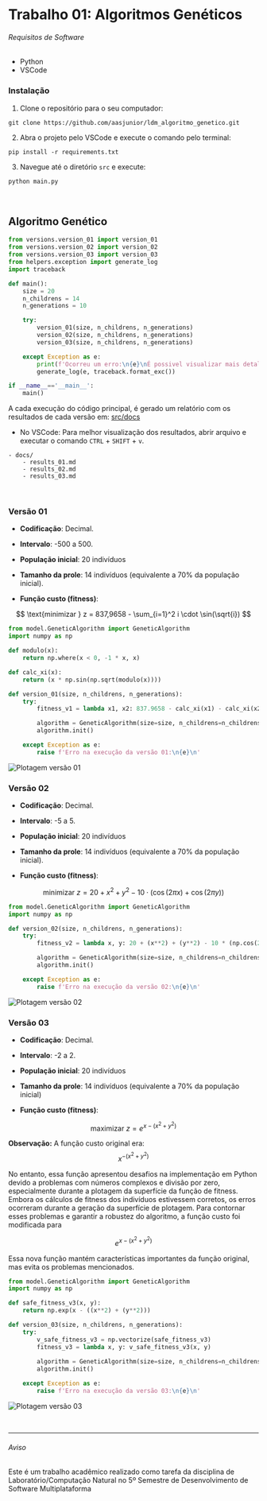 # Trabalho 01: Algoritmos Genéticos

###### Requisitos de Software

- Python
- VSCode

### Instalação

1. Clone o repositório para o seu computador:

```
git clone https://github.com/aasjunior/ldm_algoritmo_genetico.git
```

2. Abra o projeto pelo VSCode e execute o comando pelo terminal: 

```
pip install -r requirements.txt
```

3. Navegue até o diretório `src` e execute:

```Python
python main.py
```
<br>

## Algoritmo Genético

```Python
from versions.version_01 import version_01
from versions.version_02 import version_02
from versions.version_03 import version_03
from helpers.exception import generate_log
import traceback

def main():
    size = 20
    n_childrens = 14
    n_generations = 10

    try:
        version_01(size, n_childrens, n_generations)
        version_02(size, n_childrens, n_generations)
        version_03(size, n_childrens, n_generations)

    except Exception as e:
        print(f'Ocorreu um erro:\n{e}\nÉ possivel visualizar mais detalhes em: error_log.txt\n')
        generate_log(e, traceback.format_exc())

if __name__=='__main__':
    main()
```

A cada execução do código principal, é gerado um relatório com os resultados de cada versão em: [src/docs](src/docs)

* No VSCode: Para melhor visualização dos resultados, abrir arquivo e executar o comando `CTRL` + `SHIFT` + `v`.

```
- docs/
    - results_01.md
    - results_02.md
    - results_03.md
```

<br>

### Versão 01

- **Codificação**: Decimal. 
- **Intervalo**: -500 a 500.
- **População inicial**: 20 indivíduos
- **Tamanho da prole**: 14 indivíduos (equivalente a 70% da população inicial).

- **Função custo (fitness)**:

$$
\text{minimizar } z = 837,9658 -
\sum_{i=1}^2 i \cdot
\sin(\sqrt{i})
$$

```Python
from model.GeneticAlgorithm import GeneticAlgorithm
import numpy as np

def modulo(x):
    return np.where(x < 0, -1 * x, x)

def calc_xi(x):
    return (x * np.sin(np.sqrt(modulo(x))))

def version_01(size, n_childrens, n_generations):
    try:
        fitness_v1 = lambda x1, x2: 837.9658 - calc_xi(x1) - calc_xi(x2)

        algorithm = GeneticAlgorithm(size=size, n_childrens=n_childrens, n_generations=n_generations, mutation=1, interval=[-500, 500], fitness=fitness_v1, for_max=False, version='01')
        algorithm.init()

    except Exception as e:
        raise f'Erro na execução da versão 01:\n{e}\n'
```
![Plotagem versão 01](src/docs/bckp/plot_v01.png)


### Versão 02

- **Codificação**: Decimal. 
- **Intervalo**: -5 a 5.
- **População inicial**: 20 indivíduos
- **Tamanho da prole**: 14 indivíduos (equivalente a 70% da população inicial).

- **Função custo (fitness)**:

$$
\text{minimizar } z = 20 + x^2 + y^2 - 10 \cdot (\cos(2\pi x) + \cos(2\pi y))
$$

```Python
from model.GeneticAlgorithm import GeneticAlgorithm
import numpy as np

def version_02(size, n_childrens, n_generations):
    try:
        fitness_v2 = lambda x, y: 20 + (x**2) + (y**2) - 10 * (np.cos(2*np.pi*x) + np.cos(2*np.pi*y))

        algorithm = GeneticAlgorithm(size=size, n_childrens=n_childrens, n_generations=n_generations, mutation=1, interval=[-5, 5], fitness=fitness_v2, for_max=False, version='02')
        algorithm.init()

    except Exception as e:
        raise f'Erro na execução da versão 02:\n{e}\n'
```

![Plotagem versão 02](src/docs/bckp/plot_v02.png)

### Versão 03

- **Codificação**: Decimal. 
- **Intervalo**: -2 a 2.
- **População inicial**: 20 indivíduos
- **Tamanho da prole**: 14 indivíduos (equivalente a 70% da população inicial)

- **Função custo (fitness)**:

$$
\text{maximizar } z = e^{x - (x^2 + y^2)}
$$

**Observação:** A função custo original era: 
$$x^{-(x^2 + y^2)}$$ 

No entanto, essa função apresentou desafios na implementação em Python devido a problemas com números complexos e divisão por zero, especialmente durante a plotagem da superfície da função de fitness. Embora os cálculos de fitness dos indivíduos estivessem corretos, os erros ocorreram durante a geração da superfície de plotagem. Para contornar esses problemas e garantir a robustez do algoritmo, a função custo foi modificada para 

$$e^{x - (x^2 + y^2)}$$

Essa nova função mantém características importantes da função original, mas evita os problemas mencionados.

```Python
from model.GeneticAlgorithm import GeneticAlgorithm
import numpy as np

def safe_fitness_v3(x, y):
    return np.exp(x - ((x**2) + (y**2)))

def version_03(size, n_childrens, n_generations):
    try:
        v_safe_fitness_v3 = np.vectorize(safe_fitness_v3)
        fitness_v3 = lambda x, y: v_safe_fitness_v3(x, y)
        
        algorithm = GeneticAlgorithm(size=size, n_childrens=n_childrens, n_generations=n_generations, mutation=1, interval=[-2, 2], fitness=fitness_v3, for_max=True, version='03')
        algorithm.init()

    except Exception as e:
        raise f'Erro na execução da versão 03:\n{e}\n'
```

![Plotagem versão 03](src/docs/bckp/plot_v03.png)

<br>

<hr>

###### Aviso
Este é um trabalho acadêmico realizado como tarefa da disciplina de Laboratório/Computação Natural no 5º Semestre de Desenvolvimento de Software Multiplataforma